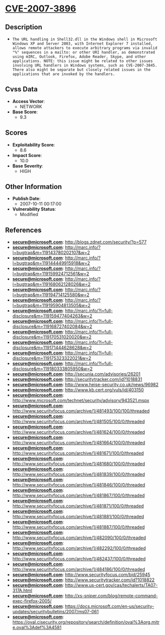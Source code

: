 
# [CVE-2007-3896](http://blogs.zdnet.com/security/?p=577)

## Description

- `The URL handling in Shell32.dll in the Windows shell in Microsoft Windows XP and Server 2003, with Internet Explorer 7 installed, allows remote attackers to execute arbitrary programs via invalid "%" sequences in a mailto: or other URI handler, as demonstrated using mIRC, Outlook, Firefox, Adobe Reader, Skype, and other applications. NOTE: this issue might be related to other issues involving URL handlers in Windows systems, such as CVE-2007-3845. There also might be separate but closely related issues in the applications that are invoked by the handlers.`

## Cvss Data

- **Access Vector**:
  - NETWORK
- **Base Score**:
  - 9.3

## Scores

- **Exploitability Score**:
  - 8.6
- **Impact Score**:
  - 10.0
- **Base Severity**:
  - HIGH

## Other Information

- **Publish Date**:
  - 2007-10-11 00:17:00
- **Vulnerability Status**:
  - Modified

## References

- **secure@microsoft.com**: http://blogs.zdnet.com/security/?p=577
- **secure@microsoft.com**: http://marc.info/?l=bugtraq&m=119143780202107&w=2
- **secure@microsoft.com**: http://marc.info/?l=bugtraq&m=119144449915918&w=2
- **secure@microsoft.com**: http://marc.info/?l=bugtraq&m=119159924712561&w=2
- **secure@microsoft.com**: http://marc.info/?l=bugtraq&m=119168062128026&w=2
- **secure@microsoft.com**: http://marc.info/?l=bugtraq&m=119194714125580&w=2
- **secure@microsoft.com**: http://marc.info/?l=bugtraq&m=119195904813505&w=2
- **secure@microsoft.com**: http://marc.info/?l=full-disclosure&m=119159477404263&w=2
- **secure@microsoft.com**: http://marc.info/?l=full-disclosure&m=119168727402084&w=2
- **secure@microsoft.com**: http://marc.info/?l=full-disclosure&m=119170531020020&w=2
- **secure@microsoft.com**: http://marc.info/?l=full-disclosure&m=119171444628628&w=2
- **secure@microsoft.com**: http://marc.info/?l=full-disclosure&m=119175323322021&w=2
- **secure@microsoft.com**: http://marc.info/?l=full-disclosure&m=119180333805950&w=2
- **secure@microsoft.com**: http://secunia.com/advisories/26201
- **secure@microsoft.com**: http://securitytracker.com/id?1018831
- **secure@microsoft.com**: http://www.heise-security.co.uk/news/96982
- **secure@microsoft.com**: http://www.kb.cert.org/vuls/id/403150
- **secure@microsoft.com**: http://www.microsoft.com/technet/security/advisory/943521.mspx
- **secure@microsoft.com**: http://www.securityfocus.com/archive/1/481493/100/100/threaded
- **secure@microsoft.com**: http://www.securityfocus.com/archive/1/481505/100/0/threaded
- **secure@microsoft.com**: http://www.securityfocus.com/archive/1/481624/100/0/threaded
- **secure@microsoft.com**: http://www.securityfocus.com/archive/1/481664/100/0/threaded
- **secure@microsoft.com**: http://www.securityfocus.com/archive/1/481671/100/0/threaded
- **secure@microsoft.com**: http://www.securityfocus.com/archive/1/481680/100/0/threaded
- **secure@microsoft.com**: http://www.securityfocus.com/archive/1/481839/100/0/threaded
- **secure@microsoft.com**: http://www.securityfocus.com/archive/1/481846/100/0/threaded
- **secure@microsoft.com**: http://www.securityfocus.com/archive/1/481867/100/0/threaded
- **secure@microsoft.com**: http://www.securityfocus.com/archive/1/481871/100/0/threaded
- **secure@microsoft.com**: http://www.securityfocus.com/archive/1/481881/100/0/threaded
- **secure@microsoft.com**: http://www.securityfocus.com/archive/1/481887/100/0/threaded
- **secure@microsoft.com**: http://www.securityfocus.com/archive/1/482090/100/0/threaded
- **secure@microsoft.com**: http://www.securityfocus.com/archive/1/482292/100/0/threaded
- **secure@microsoft.com**: http://www.securityfocus.com/archive/1/482437/100/0/threaded
- **secure@microsoft.com**: http://www.securityfocus.com/archive/1/484186/100/0/threaded
- **secure@microsoft.com**: http://www.securityfocus.com/bid/25945
- **secure@microsoft.com**: http://www.securitytracker.com/id?1018822
- **secure@microsoft.com**: http://www.us-cert.gov/cas/techalerts/TA07-317A.html
- **secure@microsoft.com**: http://xs-sniper.com/blog/remote-command-exec-firefox-2005/
- **secure@microsoft.com**: https://docs.microsoft.com/en-us/security-updates/securitybulletins/2007/ms07-061
- **secure@microsoft.com**: https://oval.cisecurity.org/repository/search/definition/oval%3Aorg.mitre.oval%3Adef%3A4581
